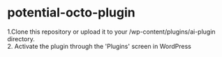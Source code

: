 # potential-octo-plugin
1.Clone this repository or upload it to your /wp-content/plugins/ai-plugin directory.<br/>
2. Activate the plugin through the 'Plugins' screen in WordPress <br/>

